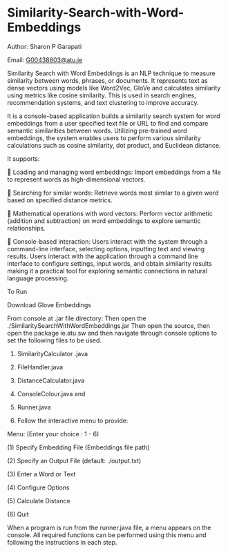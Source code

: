 # Similarity-Search-with-Word-Embeddings

Author: Sharon P Garapati

Email: G00438803@atu.ie

Similarity Search with Word Embeddings is an NLP technique to measure similarity between words, phrases, or documents. It represents text as dense vectors using models like Word2Vec, GloVe and calculates similarity using metrics like cosine similarity. This is used in search engines, recommendation systems, and text clustering to improve accuracy.


It is a console-based application builds a similarity search system for word embeddings
from a user specified text file or URL to find and compare semantic similarities between
words. Utilizing pre-trained word embeddings, the system enables users to perform
various similarity calculations such as cosine similarity, dot product, and Euclidean
distance.

It supports:

 Loading and managing word embeddings: Import embeddings from a file to
represent words as high-dimensional vectors.

 Searching for similar words: Retrieve words most similar to a given word based
on specified distance metrics.

 Mathematical operations with word vectors: Perform vector arithmetic
(addition and subtraction) on word embeddings to explore semantic
relationships.

 Console-based interaction: Users interact with the system through a
command-line interface, selecting options, inputting text and viewing results.
Users interact with the application through a command line interface to configure
settings, input words, and obtain similarity results making it a practical tool for
exploring semantic connections in natural language processing.


To Run

Download Glove Embeddings

From console at .jar file directory:
Then open the ./SimilaritySearchWithWordEmbeddings.jar
Then open the source,
then open the package ie.atu.sw
and then navigate through console options to set the following files to be used.
1. SimilarityCalculator .java
2. FileHandler.java
3. DistanceCalculator.java
4. ConsoleColour.java and
5. Runner.java

7. Follow the interactive menu to provide:
   
 Menu: (Enter your choice : 1 - 6)  
 
(1) Specify Embedding File (Embeddings file path)

(2) Specify an Output File (default: ./output.txt)

(3) Enter a Word or Text

(4) Configure Options

(5) Calculate Distance

(6) Quit



When a program is run from the runner.java file, a menu appears on the console.
All required functions can be performed using this menu and following the instructions
in each step.
